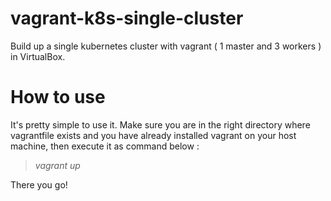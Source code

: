 
# vagrant-k8s-single-cluster
Build up a single kubernetes cluster with vagrant ( 1 master and 3 workers ) in VirtualBox.

# How to use

It's pretty simple to use it. Make sure you are in the right directory where vagrantfile exists and you have already installed vagrant on your host machine, then execute it as command below :

> *vagrant up*

There you go!

